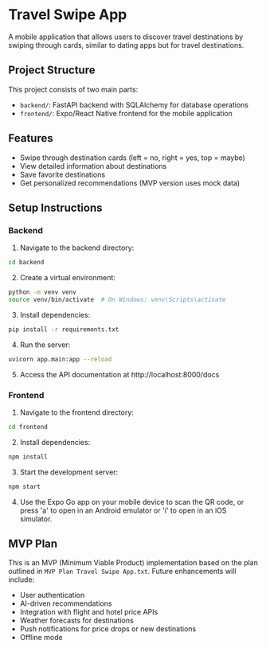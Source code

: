 # Travel Swipe App

A mobile application that allows users to discover travel destinations by swiping through cards, similar to dating apps but for travel destinations.

## Project Structure

This project consists of two main parts:

- `backend/`: FastAPI backend with SQLAlchemy for database operations
- `frontend/`: Expo/React Native frontend for the mobile application

## Features

- Swipe through destination cards (left = no, right = yes, top = maybe)
- View detailed information about destinations
- Save favorite destinations
- Get personalized recommendations (MVP version uses mock data)

## Setup Instructions

### Backend

1. Navigate to the backend directory:

```bash
cd backend
```

2. Create a virtual environment:

```bash
python -m venv venv
source venv/bin/activate  # On Windows: venv\Scripts\activate
```

3. Install dependencies:

```bash
pip install -r requirements.txt
```

4. Run the server:

```bash
uvicorn app.main:app --reload
```

5. Access the API documentation at http://localhost:8000/docs

### Frontend

1. Navigate to the frontend directory:

```bash
cd frontend
```

2. Install dependencies:

```bash
npm install
```

3. Start the development server:

```bash
npm start
```

4. Use the Expo Go app on your mobile device to scan the QR code, or press 'a' to open in an Android emulator or 'i' to open in an iOS simulator.

## MVP Plan

This is an MVP (Minimum Viable Product) implementation based on the plan outlined in `MVP Plan Travel Swipe App.txt`. Future enhancements will include:

- User authentication
- AI-driven recommendations
- Integration with flight and hotel price APIs
- Weather forecasts for destinations
- Push notifications for price drops or new destinations
- Offline mode
